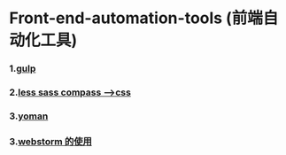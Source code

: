 # Front-end-automation-tools (前端自动化工具)
### 1.[gulp](https://github.com/jimscxNotes/Front-end-automation-tools/issues/1)
### 2.[less sass compass -->css](https://github.com/jimscxNotes/Front-end-automation-tools/issues/2)
### 3.[yoman](https://github.com/jimscxNotes/Front-end-automation-tools/issues/3)
### 3.[webstorm 的使用](https://github.com/jimscxNotes/Front-end-automation-tools/issues/4)
